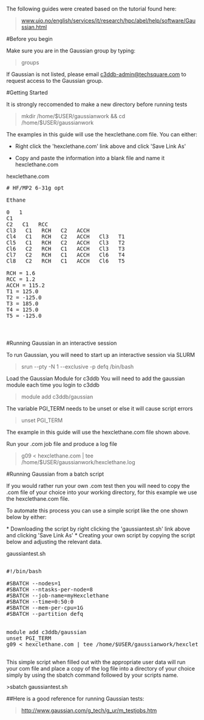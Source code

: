 

 The following guides were created based on the tutorial found here:
>www.uio.no/english/services/it/research/hpc/abel/help/software/Gaussian.html

#Before you begin

Make sure you are in the Gaussian group by typing:
>groups

If Gaussian is not listed, please email c3ddb-admin@techsquare.com to request access to the Gaussian group.

#Getting Started


It is strongly reccomended to make a new directory before running tests 

>mkdir /home/$USER/gaussianwork && cd  /home/$USER/gaussianwork

The examples in this guide will use the hexclethane.com file. You can either:

* Right click the 'hexclethane.com' link above and click 'Save Link As'

* Copy and paste the information into a blank file and name it hexclethane.com

hexclethane.com


    
<pre>
# HF/MP2 6-31g opt

Ethane

0   1                        
C1                      
C2   C1   RCC
Cl3   C1   RCH   C2   ACCH
Cl4   C1   RCH   C2   ACCH   Cl3   T1
Cl5   C1   RCH   C2   ACCH   Cl3   T2
Cl6   C2   RCH   C1   ACCH   Cl3   T3
Cl7   C2   RCH   C1   ACCH   Cl6   T4
Cl8   C2   RCH   C1   ACCH   Cl6   T5

RCH = 1.6
RCC = 1.2
ACCH = 115.2
T1 = 125.0
T2 = -125.0
T3 = 185.0
T4 = 125.0
T5 = -125.0

</pre>


#

#Running Gaussian in an interactive session 

To run Gaussian, you will need to start up an interactive session via SLURM
> srun --pty -N 1 --exclusive -p defq /bin/bash


Load the Gaussian Module for c3ddb
You will need to add the gaussian module each time you login to c3ddb
> module add c3ddb/gaussian

The variable PGI_TERM needs to be unset or else it will cause script errors
>unset PGI_TERM


The example in this guide will use the hexclethane.com file shown above.

Run your .com job file and produce a log file


>g09 < hexclethane.com | tee /home/$USER/gaussianwork/hexclethane.log

#Running Gaussian from a batch script

<p>If you would rather run your own .com test then you will need to copy the .com file of your choice into your working directory, for this example we use the hexclethane.com file.</p>

<p> To automate this process you can use a simple script like the one shown below by either:</p>
* Downloading the script by right clicking the 'gaussiantest.sh' link above and clicking 'Save Link As'
* Creating your own script by copying the script below and adjusting the relevant data.


gaussiantest.sh
<pre>

#!/bin/bash

#SBATCH --nodes=1
#SBATCH --ntasks-per-node=8
#SBATCH --job-name=myHexclethane
#SBATCH --time=0:50:0
#SBATCH --mem-per-cpu=1G
#SBATCH --partition defq


module add c3ddb/gaussian
unset PGI_TERM
g09 &lt; hexclethane.com | tee /home/$USER/gaussianwork/hexclethane.log

</pre>

<p> This simple script when filled out with the appropriate user data will run your com file and place a copy of the log file into a directory of your choice simply by using the sbatch command followed by your scripts name. </p>
>sbatch gaussiantest.sh






##Here is a good reference for running Gaussian tests:
>http://www.gaussian.com/g_tech/g_ur/m_testjobs.htm

